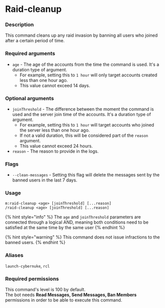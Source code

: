 # Raid-cleanup

### **Description**

This command cleans up any raid invasion by banning all users who joined after a certain period of time.

### **Required arguments**

* `age` - The age of the accounts from the time the command is used. It's a duration type of argument.
  * For example, setting this to `1 hour` will only target accounts created less than one hour ago.
  * This value cannot exceed 14 days.

### **Optional arguments**

* `joinThreshold` - The difference between the moment the command is used and the server join time of the accounts. It's a duration type of argument.
  * For example, setting this to `1 hour` will target accounts who joined the server less than one hour ago.
  * If not a valid duration, this will be considered part of the `reason` argument.
  * This value cannot exceed 24 hours.
* `reason` - The reason to provide in the logs.

### Flags

* `--clean-messages` - Setting this flag will delete the messages sent by the banned users in the last 7 days.

### **Usage**

```
m:raid-cleanup <age> [joinThreshold] [...reason]
/raid-cleanup <age> [joinThreshold] [...reason]
```

{% hint style="info" %}
The `age` and `joinThreshold` parameters are connected through a logical AND, meaning both conditions need to be satisfied at the same time by the same user
{% endhint %}

{% hint style="warning" %}
This command does not issue infractions to the banned users.
{% endhint %}

### **Aliases**

`launch-cybernuke`, `rcl`

### **Required permissions**

This command's level is 100 by default.\
The bot needs **Read Messages, Send Messages, Ban Members** permissions in order to be able to execute this command.
